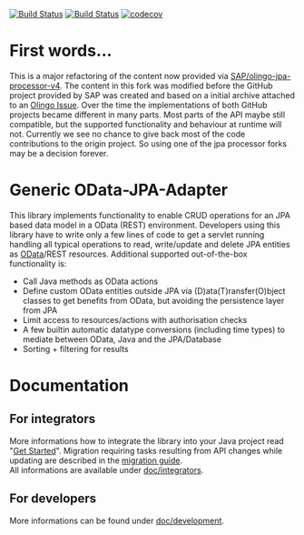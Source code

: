 [![Build Status](https://travis-ci.org/exxcellent/olingo-jpa-processor-v4.svg?branch=eXXcellent_adaptions)](https://travis-ci.org/exxcellent/olingo-jpa-processor-v4)
[![Build Status](https://travis-ci.com/exxcellent/olingo-jpa-processor-v4.svg?branch=eXXcellent_adaptions)](https://travis-ci.com/exxcellent/olingo-jpa-processor-v4)
[![codecov](https://codecov.io/gh/exxcellent/olingo-jpa-processor-v4/branch/eXXcellent_adaptions/graph/badge.svg)](https://codecov.io/gh/exxcellent/olingo-jpa-processor-v4)

# First words...
This is a major refactoring of the content now provided via [SAP/olingo-jpa-processor-v4](https://github.com/SAP/olingo-jpa-processor-v4). The content in this fork was modified before the GitHub project provided by SAP was created and based on a initial archive attached to an [Olingo Issue](https://issues.apache.org/jira/browse/OLINGO-1010). Over the time the implementations of both GitHub projects became different in many parts. Most parts of the API maybe still compatible, but the supported functionality and behaviour at runtime will not.
Currently we see no chance to give back most of the code contributions to the origin project. So using one of the jpa processor forks may be a decision forever.

# Generic OData-JPA-Adapter
This library implements functionality to enable CRUD operations for an JPA based data model in a OData (REST) environment.
Developers using this library have to write only a few lines of code to get a servlet running handling all typical operations to read, write/update and delete JPA entities as [OData](http://www.odata.org/)/REST resources. Additional supported out-of-the-box functionality is:
* Call Java methods as OData actions
* Define custom OData entities outside JPA via (D)ata(T)ransfer(O)bject classes to get benefits from OData, but avoiding the persistence layer from JPA 
* Limit access to resources/actions with authorisation checks
* A few builtin automatic datatype conversions (including time types) to mediate between OData, Java and the JPA/Database
* Sorting + filtering for results

# Documentation
## For integrators
More informations how to integrate the library into your Java project read "[Get Started](doc/integrators/GetStarted.md)". Migration requiring tasks resulting from API changes while updating are described in the [migration guide](doc/integrators/MigrationGuide.md).  
All informations are available under [doc/integrators](doc/integrators/TableOfContent.md).

## For developers
More informations can be found under [doc/development](doc/development/TableOfContent.md).
